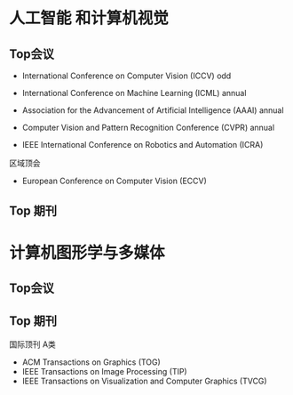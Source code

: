 # 人工智能 和计算机视觉

## Top会议

* International Conference on Computer Vision                   (ICCV)          odd
* International Conference on Machine Learning                  (ICML)          annual 
         
* Association for the Advancement of Artificial Intelligence    (AAAI)          annual
* Computer Vision and Pattern Recognition Conference            (CVPR)          annual 

* IEEE International Conference on Robotics and Automation      (ICRA)


区域顶会
* European Conference on Computer Vision                        (ECCV)


## Top 期刊



# 计算机图形学与多媒体

## Top会议

## Top 期刊


国际顶刊 A类
* ACM Transactions on Graphics                                  (TOG)
* IEEE Transactions on Image Processing                         (TIP)
* IEEE Transactions on Visualization and Computer Graphics      (TVCG)